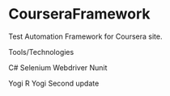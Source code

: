 # CourseraFramework
Test Automation Framework for Coursera site.

Tools/Technologies 

C#
Selenium Webdriver
Nunit

Yogi R
Yogi Second update
